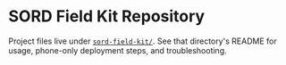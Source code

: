 # SORD Field Kit Repository

Project files live under [`sord-field-kit/`](./sord-field-kit/). See that directory's README for usage, phone-only deployment steps, and troubleshooting.

